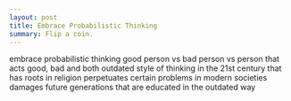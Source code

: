 ```yaml
---
layout: post
title: Embrace Probabilistic Thinking
summary: Flip a coin.
---
```


embrace probabilistic thinking
good person vs bad person vs person that acts good, bad and both
outdated style of thinking in the 21st century that has roots in religion
perpetuates certain problems in modern societies
damages future generations that are educated in the outdated way
